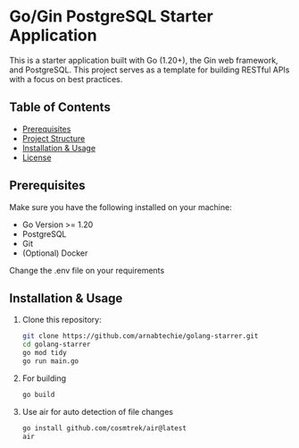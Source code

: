 # Go/Gin PostgreSQL Starter Application

This is a starter application built with Go (1.20+), the Gin web framework, and PostgreSQL. This project serves as a template for building RESTful APIs with a focus on best practices.

## Table of Contents

- [Prerequisites](#prerequisites)
- [Project Structure](#project-structure)
- [Installation & Usage](#installation)
- [License](#license)

## Prerequisites

Make sure you have the following installed on your machine:

- Go Version >= 1.20
- PostgreSQL
- Git
- (Optional) Docker

Change the .env file on your requirements


## Installation & Usage

1. Clone this repository:
   ```bash
   git clone https://github.com/arnabtechie/golang-starrer.git
   cd golang-starrer
   go mod tidy
   go run main.go
2. For building
    ```bash
    go build
3. Use air for auto detection of file changes
    ```bash
    go install github.com/cosmtrek/air@latest
    air
